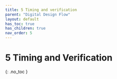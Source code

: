 ```yaml
---
title: 5 Timing and verification
parent: "Digital Design Flow"
layout: default
has_toc: true
has_children: true
nav_order: 5
---
```


# 5 Timing and Verification
{: .no_toc }
